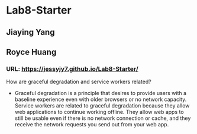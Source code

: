 # Lab8-Starter
## Jiaying Yang
## Royce Huang
### URL: https://jessyjy7.github.io/Lab8-Starter/
How are graceful degradation and service workers related? 
- Graceful degradation is a principle that desires to provide users with a baseline experience even with older browsers or no network capacity. Service workers are related to graceful degradation because they allow web applications to continue working offline. They allow web apps to still be usable even if there is no network connection or cache, and they receive the network requests you send out from your web app.
